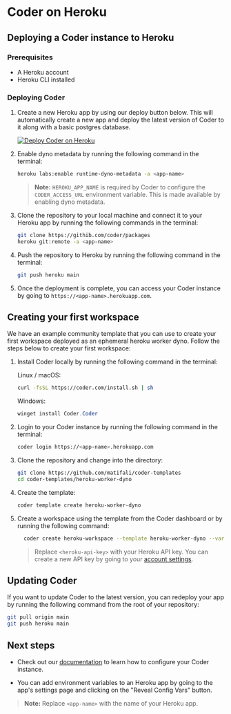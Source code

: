 # Coder on Heroku

## Deploying a Coder instance to Heroku

### Prerequisites

- A Heroku account
- Heroku CLI installed

### Deploying Coder

1. Create a new Heroku app by using our deploy button below. This will automatically create a new app and deploy the latest version of Coder to it along with a basic postgres database.

   [![Deploy Coder on Heroku](https://www.herokucdn.com/deploy/button.svg)](https://heroku.com/deploy?template=https://github.com/vincenciusgeraldo/coder)

2. Enable dyno metadata by running the following command in the terminal:

   ```bash
   heroku labs:enable runtime-dyno-metadata -a <app-name>
   ```

   > **Note:** `HEROKU_APP_NAME` is required by Coder to configure the `CODER_ACCESS_URL` environment variable. This is made available by enabling dyno metadata.

3. Clone the repository to your local machine and connect it to your Heroku app by running the following commands in the terminal:

   ```bash
   git clone https://githib.com/coder/packages
   heroku git:remote -a <app-name>
   ```

4. Push the repository to Heroku by running the following command in the terminal:

   ```bash
   git push heroku main
   ```

5. Once the deployment is complete, you can access your Coder instance by going to `https://<app-name>.herokuapp.com`.

## Creating your first workspace

We have an example community template that you can use to create your first workspace deployed as an ephemeral heroku worker dyno. Follow the steps below to create your first workspace:

1. Install Coder locally by running the following command in the terminal:

   Linux / macOS:

   ```bash
   curl -fsSL https://coder.com/install.sh | sh
   ```

   Windows:

   ```powershell
   winget install Coder.Coder
   ```

2. Login to your Coder instance by running the following command in the terminal:

   ```bash
   coder login https://<app-name>.herokuapp.com
   ```

3. Clone the repository and change into the directory:

   ```bash
   git clone https://github.com/matifali/coder-templates
   cd coder-templates/heroku-worker-dyno
   ```

4. Create the template:

   ```bash
   coder template create heroku-worker-dyno
   ```

5. Create a workspace using the template from the Coder dashboard or by running the following command:

   ```bash
     coder create heroku-workspace --template heroku-worker-dyno --variable heroku_api_key=<heroku-api-key>
   ```

   > Replace `<heroku-api-key>` with your Heroku API key. You can create a new API key by going to your [account settings](https://dashboard.heroku.com/account).

## Updating Coder

If you want to update Coder to the latest version, you can redeploy your app by running the following command from the root of your repository:

```bash
git pull origin main
git push heroku main
```

## Next steps

- Check out our [documentation](https://coder.com/docs/v2/latest/admin/configure) to learn how to configure your Coder instance.

- You can add environment variables to an Heroku app by going to the app's settings page and clicking on the "Reveal Config Vars" button.

> **Note:** Replace `<app-name>` with the name of your Heroku app.

